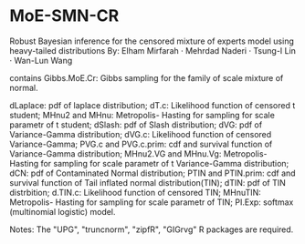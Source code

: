 # MoE-SMN-CR
Robust Bayesian inference for the censored mixture of experts model using heavy-tailed distributions
By: Elham Mirfarah · Mehrdad Naderi · Tsung-I Lin · Wan-Lun Wang


contains 
Gibbs.MoE.Cr: Gibbs sampling for the family of scale mixture of normal.

dLaplace: pdf of laplace distribution;
dT.c: Likelihood function of censored t student;
MHnu2 and MHnu: Metropolis- Hasting for sampling for scale parametr of t student;
dSlash: pdf of Slash distribution;
dVG: pdf of Variance-Gamma distribution; 
dVG.c: Likelihood function of censored Variance-Gamma;
PVG.c and PVG.c.prim: cdf and survival function of Variance-Gamma distribution;
MHnu2.VG and MHnu.Vg: Metropolis- Hasting for sampling for scale parametr of t Variance-Gamma distribution;
dCN: pdf of Contaminated Normal distribution;
PTIN and PTIN.prim: cdf and survival function of Tail inflated normal distribution(TIN);
dTIN: pdf of TIN distrbition;
d.TIN.c: Likelihood function of censored TIN;
MHnuTIN: Metropolis- Hasting for sampling for scale parametr of TIN;
PI.Exp: softmax (multinomial logistic) model.

Notes:
The "UPG", "truncnorm", "zipfR", "GIGrvg" R packages are required. 

